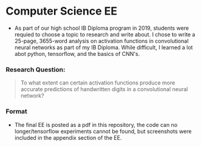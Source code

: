 # Computer Science EE 
* As part of our high school IB Diploma program in 2019, students were requied to choose a topic to research and write about. I chose to write a 25-page, 3655-word analysis on activation functions in convolutional neural networks as part of my IB Diploma. While difficult, I learned a lot abot python, tensorflow, and the basics of CNN's. 

### Research Question: 
> To what extent can certain activation functions produce more accurate predictions of handwritten digits in a convolutional neural network?

### Format
* The final EE is posted as a pdf in this repository, the code can no longer/tensorflow experiments cannot be found, but screenshots were included in the appendix section of the EE.






